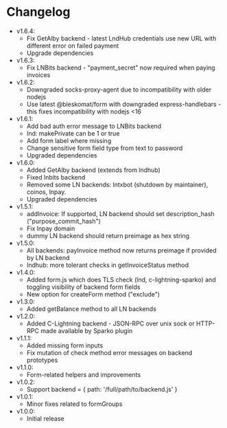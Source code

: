# Changelog

* v1.6.4:
	* Fix GetAlby backend - latest LndHub credentials use new URL with different error on failed payment
	* Upgrade dependencies
* v1.6.3:
	* Fix LNBits backend - "payment_secret" now required when paying invoices
* v1.6.2:
	* Downgraded socks-proxy-agent due to incompatibility with older nodejs
	* Use latest @bleskomat/form with downgraded express-handlebars - this fixes incompatibility with nodejs <16
* v1.6.1:
	* Add bad auth error message to LNBits backend
	* lnd: makePrivate can be 1 or true
	* Add form label where missing
	* Change sensitive form field type from text to password
	* Upgraded dependencies
* v1.6.0:
	* Added GetAlby backend (extends from lndhub)
	* Fixed lnbits backend
	* Removed some LN backends: lntxbot (shutdown by maintainer), coinos, lnpay.
	* Upgraded dependencies
* v1.5.1:
	* addInvoice: If supported, LN backend should set description_hash ("purpose_commit_hash")
	* Fix lnpay domain
	* dummy LN backend should return preimage as hex string
* v1.5.0:
	* All backends: payInvoice method now returns preimage if provided by LN backend
	* lndhub: more tolerant checks in getInvoiceStatus method
* v1.4.0:
	* Added form.js which does TLS check (lnd, c-lightning-sparko) and toggling visibility of backend form fields
	* New option for createForm method ("exclude")
* v1.3.0:
	* Added getBalance method to all LN backends
* v1.2.0:
	* Added C-Lightning backend - JSON-RPC over unix sock or HTTP-RPC made available by Sparko plugin
* v1.1.1:
	* Added missing form inputs
	* Fix mutation of check method error messages on backend prototypes
* v1.1.0:
	* Form-related helpers and improvements
* v1.0.2:
	* Support backend = { path: '/full/path/to/backend.js' }
* v1.0.1:
	* Minor fixes related to formGroups
* v1.0.0:
	* Initial release
